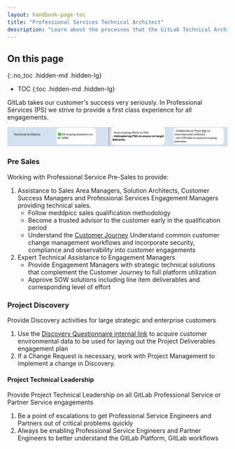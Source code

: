 ```yaml
---
layout: handbook-page-toc
title: "Professional Services Technical Architect"
description: "Learn about the processes that the GitLab Technical Architect team uses for technical leadership, enablement and to deliver successful engagements with Customers."
---
```

 
## On this page
{:.no_toc .hidden-md .hidden-lg}
 
- TOC
{:toc .hidden-md .hidden-lg}
 
GitLab takes our customer's success very seriously. In Professional Services (PS) we strive to provide a first class experience for all engagements.
 
![](./ta-roadmap.png)
### Pre Sales
Working with Professional Service Pre-Sales to provide:
 1. Assistance to Sales Area Managers, Solution Architects, Customer Success Managers and Professional Services Engagement Managers providing technical sales.
       - Follow meddpicc sales qualification methodology
       - Become a trusted advisor to the customer early in the qualification period
       - Understand the [Customer Journey](https://about.gitlab.com/handbook/customer-success/vision/#high-level-visual-of-gitlab-adoption-journey)
       Understand common customer change management workflows and incorporate security, compliance and observability into customer engagements
 2. Expert Technical Assistance to Engagement Managers
       - Provide Engagement Managers with strategic technical solutions that complement the Customer Journey to full platform utilization
       - Approve SOW solutions including line item deliverables and corresponding level of effort
### Project Discovery
 
Provide Discovery activities for large strategic and enterprise customers
 1. Use the [Discovery Questionnaire internal link](https://docs.google.com/document/d/11CVuqRU0VFS6Ozd52vUYNNrGMcq21iIFhe3WTMP3ZDE/edit?usp=sharing) to acquire customer environmental data to be used for laying out the Project Deliverables engagement plan
 2. If a Change Request is necessary, work with Project Management to implement a change in Discovery.
 
#### Project Technical Leadership
 
Provide Project Technical Leadership on all GitLab Professional Service or Partner Service engagements
 1. Be a point of escalations to get Professional Service Engineers and Partners out of critical problems quickly
 2. Always be enabling Professional Service Engineers and Partner Engineers to better understand the GitLab Platform, GitLab workflows
